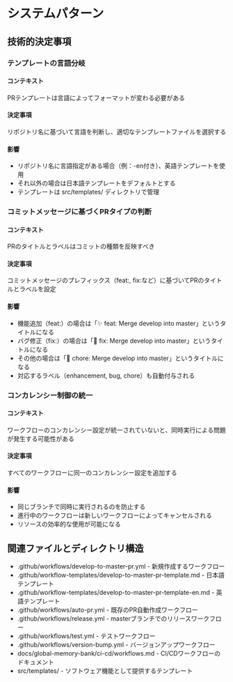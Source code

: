 # システムパターン

## 技術的決定事項

### テンプレートの言語分岐

#### コンテキスト
PRテンプレートは言語によってフォーマットが変わる必要がある

#### 決定事項
リポジトリ名に基づいて言語を判断し、適切なテンプレートファイルを選択する

#### 影響
- リポジトリ名に言語指定がある場合（例：-en付き）、英語テンプレートを使用
- それ以外の場合は日本語テンプレートをデフォルトとする
- テンプレートは src/templates/ ディレクトリで管理

### コミットメッセージに基づくPRタイプの判断

#### コンテキスト
PRのタイトルとラベルはコミットの種類を反映すべき

#### 決定事項
コミットメッセージのプレフィックス（feat:, fix:など）に基づいてPRのタイトルとラベルを設定

#### 影響
- 機能追加（feat:）の場合は「✨ feat: Merge develop into master」というタイトルになる
- バグ修正（fix:）の場合は「🐛 fix: Merge develop into master」というタイトルになる
- その他の場合は「🔄 chore: Merge develop into master」というタイトルになる
- 対応するラベル（enhancement, bug, chore）も自動付与される

### コンカレンシー制御の統一

#### コンテキスト
ワークフローのコンカレンシー設定が統一されていないと、同時実行による問題が発生する可能性がある

#### 決定事項
すべてのワークフローに同一のコンカレンシー設定を追加する

#### 影響
- 同じブランチで同時に実行されるのを防止する
- 進行中のワークフローは新しいワークフローによってキャンセルされる
- リソースの効率的な使用が可能になる

## 関連ファイルとディレクトリ構造

- .github/workflows/develop-to-master-pr.yml - 新規作成するワークフロー
- .github/workflow-templates/develop-to-master-pr-template.md - 日本語テンプレート
- .github/workflow-templates/develop-to-master-pr-template-en.md - 英語テンプレート
- .github/workflows/auto-pr.yml - 既存のPR自動作成ワークフロー
- .github/workflows/release.yml - masterブランチでのリリースワークフロー
- .github/workflows/test.yml - テストワークフロー
- .github/workflows/version-bump.yml - バージョンアップワークフロー
- docs/global-memory-bank/ci-cd/workflows.md - CI/CDワークフローのドキュメント
- src/templates/ - ソフトウェア機能として提供するテンプレート
